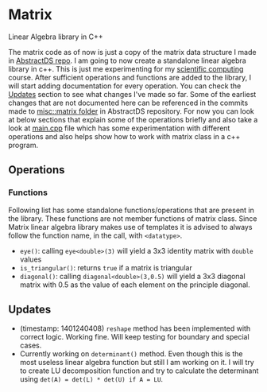 # Matrix
 Linear Algebra library in C++

The matrix code as of now is just a copy of the matrix data structure I made in [AbstractDS repo](https://github.com/DrakenWan/Abstract-Data-Structures). I am going to now create a standalone linear algebra library in c++. This is just me experimenting for my [scientific computing](https://www.cs.ucr.edu/~craigs/courses/2023-fall-cs-210/index.html) course. After sufficient operations and functions are added to the library, I will start adding documentation for every operation. You can check the [Updates](#Updates) section to see what changes I've made so far. Some of the earliest changes that are not documented here can be referenced in the commits made to [misc::matrix folder](https://github.com/DrakenWan/Abstract-Data-Structures/tree/master/ADT/miscellaneous/matrix) in AbstractDS repository. For now you can look at  below sections that explain some of the operations briefly and also take a look at [main.cpp](./main.cpp) file which has some experimentation with different operations and also helps show how to work with matrix class in a c++ program.

## Operations 

### Functions
Following list has some standalone functions/operations that are present in the library. These functions are not member functions of matrix class.
Since Matrix linear algebra library makes use of templates it is advised to always follow the function name, in the call, with `<datatype>`.
* `eye()`: calling `eye<double>(3)` will yield a 3x3 identity matrix with `double` values
* `is_triangular()`: returns `true` if a matrix is triangular
* `diagonal()`: calling `diagonal<double>(3,0.5)` will yield a 3x3 diagonal matrix with 0.5 as the value of each element on the principle diagonal.


## Updates
- (timestamp: 1401240408) `reshape` method has been implemented with correct logic. Working fine. Will keep testing for boundary and special cases.
- Currently working on `determinant()` method. Even though this is the most useless linear algebra function but still I am working on it. I will try to create LU decomposition function and try to calculate the determinant using `det(A) = det(L) * det(U) if A = LU`.